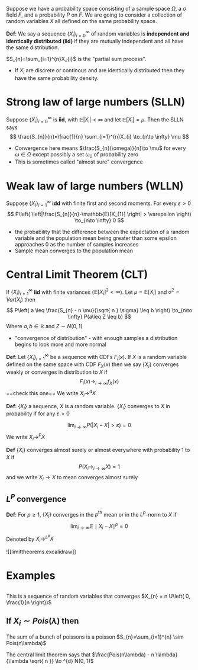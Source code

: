 Suppose we have a probability space consisting of a sample space $\Omega$, a $\sigma$ field $F$, and a probability $P$ on $F$. We are going to consider a collection of random variables $X$ all defined on the same probability space.

**Def**: We say a sequence $\{ X_{i} \}_{i=0}^{\infty}$ of random variables is **independent and identically distributed (iid)** if they are mutually independent and all have the same distribution.

$S_{n}=\sum_{i=1}^{n}X_{i}$ is the "partial sum process".
- If $X_{i}$ are discrete or continous and are identically distributed  then they have the same probability density.

# Strong law of large numbers (SLLN)
Suppose $\{ X_{i} \}_{i=0}^{\infty}$ is **iid**, with $\mathbb{E}|X_{i}|<\infty$ and let $\mathbb{E}[X_{i}]=\mu$. Then the SLLN says 
$$
\frac{S_{n}}{n}=\frac{1}{n} \sum_{i=1}^{n}X_{i} \to_{n\to \infty} \mu
$$
- Convergence here means $\frac{S_{n}(\omega)}{n}\to \mu$ for every $\omega \in \Omega$ except possibly a set $\omega_{0}$ of probability zero
- This is sometimes called "almost sure" convergence

# Weak law of large numbers (WLLN)
Suppose $\{ X_{i} \}_{i=1}^{\infty}$ **idd** with finite first and second moments. For every $\varepsilon> 0$
$$
P\left( \left|\frac{S_{n}}{n}-\mathbb{E}[X_{1}] \right| > \varepsilon \right) \to_{n\to \infty} 0
$$
- the probability that the difference between the expectation of a random variable and the population mean being greater than some epsilon approaches 0 as the number of samples increases
- Sample mean converges to the population mean

# Central Limit Theorem (CLT)
If $\{ X_{i} \}_{i=1}^{\infty}$ **iid** with finite variances ($\mathbb{E}[X_{i}]^{2} <\infty$). Let $\mu=\mathbb{E}[X_{i}]$ and $\sigma^{2}=Var(X_{i})$ then
$$
P\left( a \leq \frac{S_{n} - n \mu}{\sqrt{ n } \sigma} \leq b \right) \to_{n\to \infty} P(a\leq Z \leq b)
$$
Where $a,b \in \mathbb{R}$ and $Z \sim N(0, 1)$

- "convergence of distribution" - with enough samples a distribution begins to look more and more normal

**Def**: Let $\{ X_{i} \}_{i=1}^{\infty}$ be a sequence with CDFs $F_{i}(x)$. If $X$ is a random variable defined on the same space with CDF $F_{X}(x)$ then we say $\{  X_{i} \}$ converges weakly or converges in distribution to $X$ if 
$$
F_{i}(x) \to_{i \to \infty} f_{X}(x)
$$
==check this one==
We write $X_{i} \to^d X$

**Def**:
$\{ X_{i} \}$ a sequence, $X$ is a random variable. 
$\{ X_{i} \}$  converges to $X$ in probability if for any $\varepsilon>0$ 

$$
\lim_{ i \to \infty } P(|X_{i} - X| > \varepsilon) = 0
$$
We write $X_{i} \to^P X$

**Def**
$\{ X_{i} \}$ converges almost surely or almost everywhere with probability $1$ to $X$ if
$$
P(X_{i} \to_{i \to \infty} X) =1
$$
and we write $X_{i}\to X$ to mean converges almost surely

## $L^{P}$ convergence
**Def**: For $p\geq 1$, $\{ X_{i} \}$ converges in the $p^{\text{th}}$ mean or in the $L^p$-norm to $X$ if 
$$
\lim_{ i \to \infty }  \mathbb{E}\mid X_{i}-X\mid^{p} = 0
$$
Denoted by $X_{i} \to ^{L^p} X$

![[limittheorems.excalidraw]]

# Examples
## 
This is a sequence of random variables that converges
$X_{n} = n U\left( 0, \frac{1}{n \right})$

## If $X_{i} \sim Pois(\lambda)$ then
The sum of a bunch of poissons is a poisson
$S_{n}=\sum_{i=1}^{n} \sim Pois(n\lambda)$

The central limit theorem says that 
$\frac{Pois(n\lambda) - n \lambda}{\lambda \sqrt{ n }} \to ^{d} N(0, 1)$